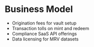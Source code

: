 # Business Model

- Origination fees for vault setup
- Transaction tolls on mint and redeem
- Compliance SaaS API offerings
- Data licensing for MRV datasets

